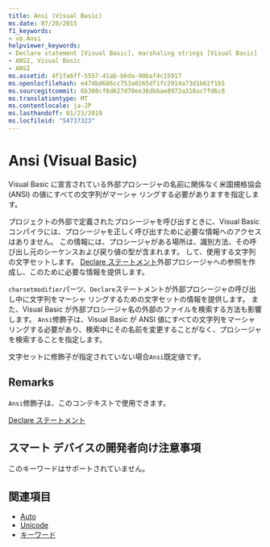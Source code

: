 ```yaml
---
title: Ansi (Visual Basic)
ms.date: 07/20/2015
f1_keywords:
- vb.Ansi
helpviewer_keywords:
- Declare statement [Visual Basic], marshaling strings [Visual Basic]
- ANSI, Visual Basic
- ANSI
ms.assetid: 4f1fa6ff-5557-41ab-b6da-90baf4c15917
ms.openlocfilehash: e474bd686cc753a0265df1fc2914a73d1b62f1b5
ms.sourcegitcommit: 6b308cf6d627d78ee36dbbae8972a310ac7fd6c8
ms.translationtype: MT
ms.contentlocale: ja-JP
ms.lasthandoff: 01/23/2019
ms.locfileid: "54737323"
---
```

# <a name="ansi-visual-basic"></a>Ansi (Visual Basic)
Visual Basic に宣言されている外部プロシージャの名前に関係なく米国規格協会 (ANSI) の値にすべての文字列がマーシャ リングする必要がありますを指定します。  
  
 プロジェクトの外部で定義されたプロシージャを呼び出すときに、Visual Basic コンパイラには、プロシージャを正しく呼び出すために必要な情報へのアクセスはありません。 この情報には、プロシージャがある場所は、識別方法、その呼び出し元のシーケンスおよび戻り値の型が含まれます。 して、使用する文字列の文字セットします。 [Declare ステートメント](../../../visual-basic/language-reference/statements/declare-statement.md)外部プロシージャへの参照を作成し、このために必要な情報を提供します。  
  
 `charsetmodifier`パーツ、`Declare`ステートメントが外部プロシージャの呼び出し中に文字列をマーシャ リングするための文字セットの情報を提供します。 また、Visual Basic が外部プロシージャ名の外部のファイルを検索する方法も影響します。 `Ansi`修飾子は、Visual Basic が ANSI 値にすべての文字列をマーシャ リングする必要があり、検索中にその名前を変更することがなく、プロシージャを検索することを指定します。  
  
 文字セットに修飾子が指定されていない場合`Ansi`既定値です。  
  
## <a name="remarks"></a>Remarks  
 `Ansi`修飾子は、このコンテキストで使用できます。  
  
 [Declare ステートメント](../../../visual-basic/language-reference/statements/declare-statement.md)  
  
## <a name="smart-device-developer-notes"></a>スマート デバイスの開発者向け注意事項  
 このキーワードはサポートされていません。  
  
## <a name="see-also"></a>関連項目
- [Auto](../../../visual-basic/language-reference/modifiers/auto.md)
- [Unicode](../../../visual-basic/language-reference/modifiers/unicode.md)
- [キーワード](../../../visual-basic/language-reference/keywords/index.md)
